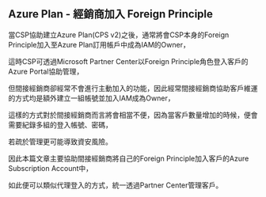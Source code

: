 ## Azure Plan - 經銷商加入 Foreign Principle

當CSP協助建立Azure Plan(CPS v2)之後，通常將會CSP本身的Foreign Principle加入至Azure Plan訂用帳戶中成為IAM的Owner，

這時CSP可透過Microsoft Partner Center以Foreign Principle角色登入客戶的Azure Portal協助管理，

但間接經銷商卻經常不會進行主動加入的功能，因此經常間接經銷商協助客戶維運的方式均是額外建立一組帳號並加入IAM成為Owner，

這樣的方式對於間接經銷商而言將會相當不便，因為當客戶數量增加的時候，便會需要紀錄多組的登入帳號、密碼，

若疏於管理更可能導致資安風險。

因此本篇文章主要協助間接經銷商將自己的Foreign Principle加入客戶的Azure Subscription Account中，

如此便可以類似代理登入的方式，統一透過Partner Center管理客戶。
